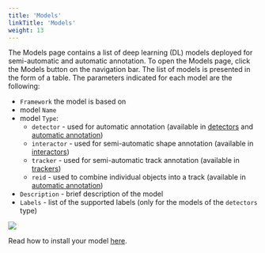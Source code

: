 ```yaml
---
title: 'Models'
linkTitle: 'Models'
weight: 13
---
```


The Models page contains a list of deep learning (DL) models deployed for semi-automatic and automatic annotation.
To open the Models page, click the Models button on the navigation bar.
The list of models is presented in the form of a table. The parameters indicated for each model are the following:

- `Framework` the model is based on
- model `Name`
- model `Type`:
  - `detector` - used for automatic annotation (available in [detectors](/docs/manual/advanced/ai-tools/#detectors)
    and [automatic annotation](/docs/manual/advanced/automatic-annotation/))
  - `interactor` - used for semi-automatic shape annotation (available in [interactors](/docs/manual/advanced/ai-tools/#interactors))
  - `tracker` - used for semi-automatic track annotation (available in [trackers](/docs/manual/advanced/ai-tools/#trackers))
  - `reid` - used to combine individual objects into a track (available in [automatic annotation](/docs/manual/advanced/automatic-annotation/))
- `Description` - brief description of the model
- `Labels` - list of the supported labels (only for the models of the `detectors` type)

![](/images/image099.jpg)

Read how to install your model [here](/docs/administration/basics/installation/#semi-automatic-and-automatic-annotation).
